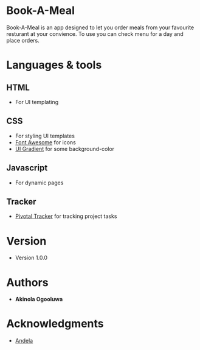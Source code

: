 # Book-A-Meal
Book-A-Meal is an app designed to let you order meals from your favourite resturant at your convience. To use you can check menu for a day and place orders.

# Languages & tools
## HTML
* For UI templating

## CSS
* For styling UI templates
* [Font Awesome](https://fontawesome.com/) for icons
* [UI Gradient](https://uigradients.com/) for some background-color

## Javascript
* For dynamic pages

## Tracker
* [Pivotal Tracker](https://pivotaltracker.com) for tracking project tasks

# Version
* Version 1.0.0

# Authors
* **Akinola Ogooluwa**

# Acknowledgments
* [Andela](https://andela.com/)